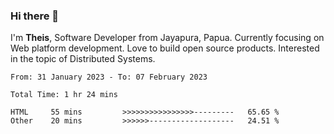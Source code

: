 ### Hi there 👋

I'm <b>Theis</b>, Software Developer from Jayapura, Papua. Currently focusing on Web platform development. Love to build open source products. Interested in the topic of Distributed Systems.



 
 <!--START_SECTION:waka-->

```text
From: 31 January 2023 - To: 07 February 2023

Total Time: 1 hr 24 mins

HTML     55 mins         >>>>>>>>>>>>>>>>---------   65.65 %
Other    20 mins         >>>>>>-------------------   24.51 %
```

<!--END_SECTION:waka-->
